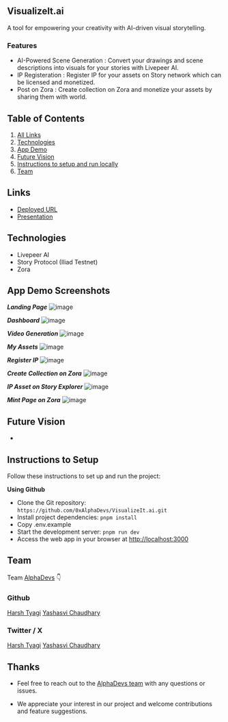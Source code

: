## VisualizeIt.ai

A tool for empowering your creativity with AI-driven visual storytelling.

### Features

- AI-Powered Scene Generation : Convert your drawings and scene descriptions into visuals for your stories with Livepeer AI.
- IP Registeration : Register IP for your assets on Story network which can be licensed and monetized.
- Post on Zora : Create collection on Zora and monetize your assets by sharing them with world.

## Table of Contents

1. [All Links](#links)
2. [Technologies](#technologies)
3. [App Demo](#app-demo-screenshots)
4. [Future Vision](#future-vision)
5. [Instructions to setup and run locally ](#instructions-to-setup)
6. [Team](#team)

## Links

- [Deployed URL]()
- [Presentation](https://www.canva.com/design/DAGUBJ5DZrg/piPVMc0ygpRdEiexqDWqLw/view)

## Technologies

- Livepeer AI
- Story Protocol (Iliad Testnet)
- Zora

## App Demo Screenshots

**_Landing Page_**
![image](/public/appDemo/landing-page.png)

**_Dashboard_**
![image](/public/appDemo/dashboard.png)

**_Video Generation_**
![image](/public/appDemo/scene-generation.png)

**_My Assets_**
![image](/public/appDemo/my-assets.png)

**_Register IP_**
![image](/public/appDemo/minting.png)

**_Create Collection on Zora_**
![image](/public/appDemo/minting.png)

**_IP Asset on Story Explorer_**
![image](/public/appDemo/minting.png)

**_Mint Page on Zora_**
![image](/public/appDemo/minting.png)

## Future Vision

-

## Instructions to Setup

Follow these instructions to set up and run the project:

**Using Github**

- Clone the Git repository: `https://github.com/0xAlphaDevs/VisualizeIt.ai.git`
- Install project dependencies: `pnpm install`
- Copy .env.example
- Start the development server: `pnpm run dev`
- Access the web app in your browser at [http://localhost:3000](http://localhost:3000)

## Team

Team [AlphaDevs](https://www.alphadevs.dev) 👇

### Github

[Harsh Tyagi](https://github.com/mr-harshtyagi)
[Yashasvi Chaudhary](https://github.com/0xyshv)

### Twitter / X

[Harsh Tyagi](https://twitter.com/0xmht)
[Yashasvi Chaudhary](https://twitter.com/0xyshv)

## Thanks

- Feel free to reach out to the [AlphaDevs team](https://www.alphadevs.dev) with any questions or issues.

- We appreciate your interest in our project and welcome contributions and feature suggestions.
